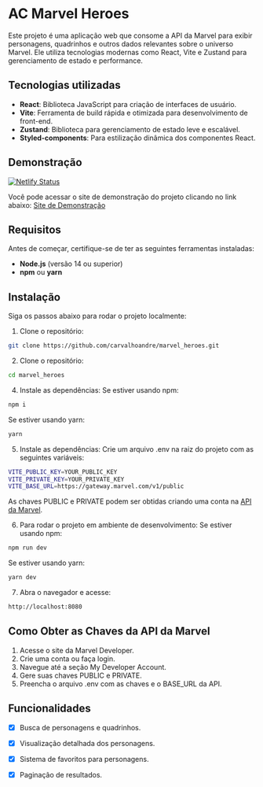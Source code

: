 # AC Marvel Heroes

Este projeto é uma aplicação web que consome a API da Marvel para exibir personagens, quadrinhos e outros dados relevantes sobre o universo Marvel. Ele utiliza tecnologias modernas como React, Vite e Zustand para gerenciamento de estado e performance.

## Tecnologias utilizadas

- **React**: Biblioteca JavaScript para criação de interfaces de usuário.
- **Vite**: Ferramenta de build rápida e otimizada para desenvolvimento de front-end.
- **Zustand**: Biblioteca para gerenciamento de estado leve e escalável.
- **Styled-components**: Para estilização dinâmica dos componentes React.

## Demonstração
[![Netlify Status](https://api.netlify.com/api/v1/badges/81adf5ff-79a7-4646-ae66-8da459152bd9/deploy-status)](https://app.netlify.com/sites/ac-marvel-heroes/deploys)

Você pode acessar o site de demonstração do projeto clicando no link abaixo:
[Site de Demonstração](https://ac-marvel-heroes.netlify.app/)

## Requisitos

Antes de começar, certifique-se de ter as seguintes ferramentas instaladas:

- **Node.js** (versão 14 ou superior)
- **npm** ou **yarn**

## Instalação

Siga os passos abaixo para rodar o projeto localmente:

1. Clone o repositório:
```bash
git clone https://github.com/carvalhoandre/marvel_heroes.git
```
   
2. Clone o repositório:  
```bash
cd marvel_heroes
```

4. Instale as dependências:
Se estiver usando npm:
```bash
npm i
```

Se estiver usando yarn:
```bash
yarn
```

5. Instale as dependências:
Crie um arquivo .env na raiz do projeto com as seguintes variáveis:
```bash
VITE_PUBLIC_KEY=YOUR_PUBLIC_KEY
VITE_PRIVATE_KEY=YOUR_PRIVATE_KEY
VITE_BASE_URL=https://gateway.marvel.com/v1/public
```

As chaves PUBLIC e PRIVATE podem ser obtidas criando uma conta na [API da Marvel](https://developer.marvel.com/). 
  
6. Para rodar o projeto em ambiente de desenvolvimento:
Se estiver usando npm:
```bash
npm run dev
```
  
Se estiver usando yarn:
```bash
yarn dev
```

7. Abra o navegador e acesse:
```bash
http://localhost:8080
```

## Como Obter as Chaves da API da Marvel

1. Acesse o site da Marvel Developer.
2. Crie uma conta ou faça login.
3. Navegue até a seção My Developer Account.
4. Gere suas chaves PUBLIC e PRIVATE.
5. Preencha o arquivo .env com as chaves e o BASE_URL da API.


## Funcionalidades
- [x] Busca de personagens e quadrinhos.
- [x] Visualização detalhada dos personagens.
- [x] Sistema de favoritos para personagens.
- [x] Paginação de resultados.
  
